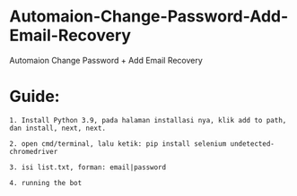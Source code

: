 # Automaion-Change-Password-Add-Email-Recovery
Automaion Change Password + Add Email Recovery

# Guide:

    1. Install Python 3.9, pada halaman installasi nya, klik add to path, dan install, next, next.
    
    2. open cmd/terminal, lalu ketik: pip install selenium undetected-chromedriver
    
    3. isi list.txt, forman: email|password
    
    4. running the bot
